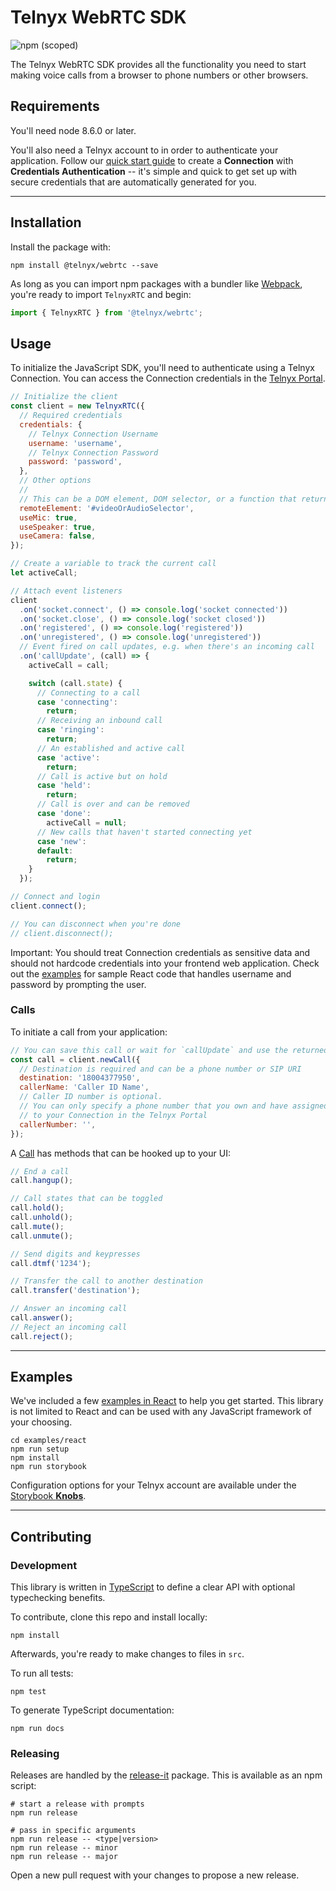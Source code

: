 # Telnyx WebRTC SDK

![npm (scoped)](https://img.shields.io/npm/v/@telnyx/webrtc)

The Telnyx WebRTC SDK provides all the functionality you need to start making voice calls from a browser to phone numbers or other browsers.

## Requirements

You'll need node 8.6.0 or later.

You'll also need a Telnyx account to in order to authenticate your application. Follow our [quick start guide](https://developers.telnyx.com/docs/v2/sip-trunking/quickstarts/portal-setup) to create a **Connection** with **Credentials Authentication** -- it's simple and quick to get set up with secure credentials that are automatically generated for you.

---

## Installation

Install the package with:

```
npm install @telnyx/webrtc --save
```

As long as you can import npm packages with a bundler like [Webpack](https://webpack.js.org/), you're ready to import `TelnyxRTC` and begin:

```js
import { TelnyxRTC } from '@telnyx/webrtc';
```

## Usage

To initialize the JavaScript SDK, you'll need to authenticate using a Telnyx Connection. You can access the Connection credentials in the [Telnyx Portal](https://portal.telnyx.com/#/app/connections).

```js
// Initialize the client
const client = new TelnyxRTC({
  // Required credentials
  credentials: {
    // Telnyx Connection Username
    username: 'username',
    // Telnyx Connection Password
    password: 'password',
  },
  // Other options
  //
  // This can be a DOM element, DOM selector, or a function that returns an element.
  remoteElement: '#videoOrAudioSelector',
  useMic: true,
  useSpeaker: true,
  useCamera: false,
});

// Create a variable to track the current call
let activeCall;

// Attach event listeners
client
  .on('socket.connect', () => console.log('socket connected'))
  .on('socket.close', () => console.log('socket closed'))
  .on('registered', () => console.log('registered'))
  .on('unregistered', () => console.log('unregistered'))
  // Event fired on call updates, e.g. when there's an incoming call
  .on('callUpdate', (call) => {
    activeCall = call;

    switch (call.state) {
      // Connecting to a call
      case 'connecting':
        return;
      // Receiving an inbound call
      case 'ringing':
        return;
      // An established and active call
      case 'active':
        return;
      // Call is active but on hold
      case 'held':
        return;
      // Call is over and can be removed
      case 'done':
        activeCall = null;
      // New calls that haven't started connecting yet
      case 'new':
      default:
        return;
    }
  });

// Connect and login
client.connect();

// You can disconnect when you're done
// client.disconnect();
```

Important: You should treat Connection credentials as sensitive data and should not hardcode credentials into your frontend web application. Check out the [examples](examples/react) for sample React code that handles username and password by prompting the user.

### Calls

To initiate a call from your application:

```js
// You can save this call or wait for `callUpdate` and use the returned `activeCall`
const call = client.newCall({
  // Destination is required and can be a phone number or SIP URI
  destination: '18004377950',
  callerName: 'Caller ID Name',
  // Caller ID number is optional.
  // You can only specify a phone number that you own and have assigned
  // to your Connection in the Telnyx Portal
  callerNumber: '‬',
});
```

A [Call](./docs/ts/interfaces/icall.md) has methods that can be hooked up to your UI:

```js
// End a call
call.hangup();

// Call states that can be toggled
call.hold();
call.unhold();
call.mute();
call.unmute();

// Send digits and keypresses
call.dtmf('1234');

// Transfer the call to another destination
call.transfer('destination');

// Answer an incoming call
call.answer();
// Reject an incoming call
call.reject();
```

---

## Examples

We've included a few [examples in React](examples/react) to help you get started. This library is not limited to React and can be used with any JavaScript framework of your choosing.

```
cd examples/react
npm run setup
npm install
npm run storybook
```

Configuration options for your Telnyx account are available under the [Storybook **Knobs**](https://github.com/storybookjs/storybook/tree/master/addons/knobs).

---

## Contributing

### Development

This library is written in [TypeScript](https://www.typescriptlang.org/) to define a clear API with optional typechecking benefits.

To contribute, clone this repo and install locally:

```
npm install
```

Afterwards, you're ready to make changes to files in `src`.

To run all tests:

```
npm test
```

To generate TypeScript documentation:

```
npm run docs
```

### Releasing

Releases are handled by the [release-it](https://github.com/release-it/release-it) package. This is available as an npm script:

```
# start a release with prompts
npm run release

# pass in specific arguments
npm run release -- <type|version>
npm run release -- minor
npm run release -- major
```

Open a new pull request with your changes to propose a new release.
